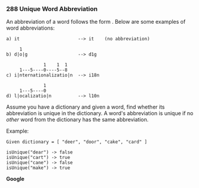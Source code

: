 ### 288 Unique Word Abbreviation

An abbreviation of a word follows the form <first letter><number><last letter>. Below are some examples of word abbreviations:

```
a) it                      --> it    (no abbreviation)

     1
b) d|o|g                   --> d1g

              1    1  1
     1---5----0----5--8
c) i|nternationalizatio|n  --> i18n

              1
     1---5----0
d) l|ocalizatio|n          --> l10n

```

Assume you have a dictionary and given a word, find whether its abbreviation is unique in the dictionary. A word's abbreviation is unique if no *other* word from the dictionary has the same abbreviation.

Example: 

```
Given dictionary = [ "deer", "door", "cake", "card" ]

isUnique("dear") -> false
isUnique("cart") -> true
isUnique("cane") -> false
isUnique("make") -> true
```

**Google**


